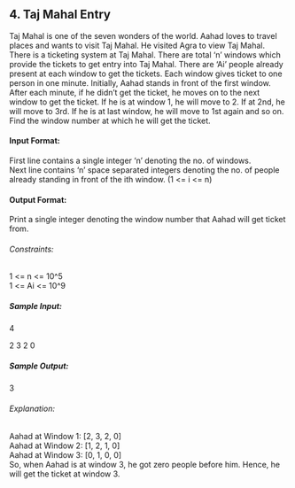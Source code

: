 ## 4. Taj Mahal Entry

Taj Mahal is one of the seven wonders of the world. Aahad loves to travel places and wants to visit Taj Mahal. He visited Agra to view Taj Mahal. There is a ticketing system at Taj Mahal. There are total ‘n’ windows which provide the tickets to get entry into Taj Mahal. There are ‘Ai’ people already present at each window to get the tickets. Each window gives ticket to one person in one minute. Initially, Aahad stands in front of the first window. After each minute, if he didn’t get the ticket, he moves on to the next window to get the ticket. If he is at window 1, he will move to 2. If at 2nd, he will move to 3rd. If he is at last window, he will move to 1st again and so on. Find the window number at which he will get the ticket.     

#### Input Format:
First line contains a single integer ‘n’ denoting the no. of windows.    
Next line contains ‘n’ space separated integers denoting the no. of people already standing in front of the ith window. (1 <= i <= n)    
#### Output Format:     
Print a single integer denoting the window number that Aahad will get ticket from.    
###### Constraints:   
1 <= n <= 10^5   
1 <= Ai <= 10^9    
##### Sample Input:    
4   

2 3 2 0     
##### Sample Output:    
3    
###### Explanation:
Aahad at Window 1: [2, 3, 2, 0]     
Aahad at Window 2: [1, 2, 1, 0]     
Aahad at Window 3: [0, 1, 0, 0]     
So, when Aahad is at window 3, he got zero people before him. Hence, he will get the ticket at window 3.    
